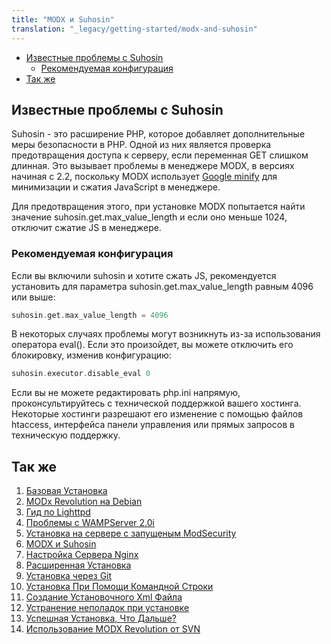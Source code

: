 ```yaml
---
title: "MODX и Suhosin"
translation: "_legacy/getting-started/modx-and-suhosin"
---
```


- [Известные проблемы с Suhosin](#известные-проблемы-с-suhosin)
  - [Рекомендуемая конфигурация](#рекомендуемая-конфигурация)
- [Так же](#Так-же)



## Известные проблемы с Suhosin 

Suhosin - это расширение PHP, которое добавляет дополнительные меры безопасности в PHP. Одной из них является проверка предотвращения доступа к серверу, если переменная GET слишком длинная. Это вызывает проблемы в менеджере MODX, в версиях начиная с 2.2, поскольку MODX использует [Google minify](http://code.google.com/p/minify) для минимизации и сжатия JavaScript в менеджере.

Для предотвращения этого, при установке MODX попытается найти значение suhosin.get.max\_value\_length и если оно меньше 1024, отключит сжатие JS в менеджере.

### Рекомендуемая конфигурация 

Если вы включили suhosin и хотите сжать JS, рекомендуется установить для параметра suhosin.get.max_value_length равным 4096 или выше:

``` php 
suhosin.get.max_value_length = 4096
```

В некоторых случаях проблемы могут возникнуть из-за использования оператора eval(). Если это произойдет, вы можете отключить его блокировку, изменив конфигурацию:

``` php 
suhosin.executor.disable_eval 0
```

Если вы не можете редактировать php.ini напрямую, проконсультируйтесь с технической поддержкой вашего хостинга. Некоторые хостинги разрешают его изменение с помощью файлов htaccess, интерфейса панели управления или прямых запросов в техническую поддержку.

## Так же

1. [Базовая Установка](getting-started/installation/basic-installation)
  1. [MODx Revolution на Debian](getting-started/installation/basic-installation/modx-revolution-on-debian)
  2. [Гид по Lighttpd](getting-started/installation/basic-installation/lighttpd-guide)
  3. [Проблемы с WAMPServer 2.0i](getting-started/installation/basic-installation/problems-with-wampserver-2.0i)
  4. [Установка на сервере с запущеным ModSecurity](getting-started/installation/basic-installation/installation-on-a-server-running-modsecurity)
  5. [MODX и Suhosin](getting-started/installation/basic-installation/modx-and-suhosin)
  6. [Настройка Сервера Nginx](getting-started/installation/basic-installation/nginx-server-config)
2. [Расширенная Установка](getting-started/installation/advanced-installation)
3. [Установка через Git](getting-started/installation/git-installation)
4. [Установка При Помощи Командной Строки](getting-started/installation/command-line-installation)
  1. [Создание Установочного Xml Файла](getting-started/installation/command-line-installation/the-setup-config-xml-file)
5. [Устранение неполадок при установке](getting-started/installation/troubleshooting-installation)
6. [Успешная Установка, Что Дальше?](getting-started/installation/successful-installation,-now-what-do-i-do)
7. [Использование MODX Revolution от SVN](getting-started/installation/using-modx-revolution-from-svn)
